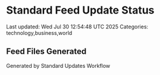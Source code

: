 # Standard Feed Update Status
Last updated: Wed Jul 30 12:54:48 UTC 2025
Categories: technology,business,world

## Feed Files Generated

Generated by Standard Updates Workflow
